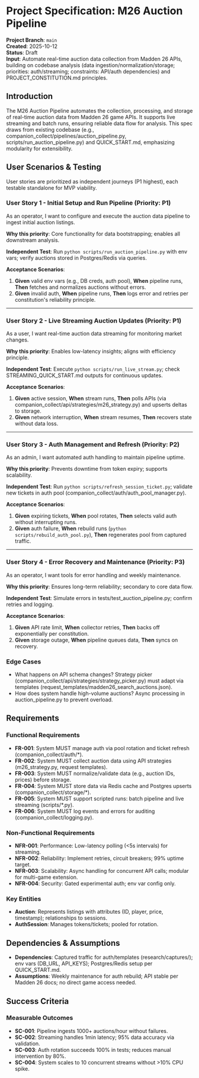 # Project Specification: M26 Auction Pipeline

**Project Branch**: `main`  
**Created**: 2025-10-12  
**Status**: Draft  
**Input**: Automate real-time auction data collection from Madden 26 APIs, building on codebase analysis (data ingestion/normalization/storage; priorities: auth/streaming; constraints: API/auth dependencies) and PROJECT_CONSTITUTION.md principles.

## Introduction

The M26 Auction Pipeline automates the collection, processing, and storage of real-time auction data from Madden 26 game APIs. It supports live streaming and batch runs, ensuring reliable data flow for analysis. This spec draws from existing codebase (e.g., companion_collect/pipelines/auction_pipeline.py, scripts/run_auction_pipeline.py) and QUICK_START.md, emphasizing modularity for extensibility.

## User Scenarios & Testing

User stories are prioritized as independent journeys (P1 highest), each testable standalone for MVP viability.

### User Story 1 - Initial Setup and Run Pipeline (Priority: P1)

As an operator, I want to configure and execute the auction data pipeline to ingest initial auction listings.

**Why this priority**: Core functionality for data bootstrapping; enables all downstream analysis.

**Independent Test**: Run `python scripts/run_auction_pipeline.py` with env vars; verify auctions stored in Postgres/Redis via queries.

**Acceptance Scenarios**:

1. **Given** valid env vars (e.g., DB creds, auth pool), **When** pipeline runs, **Then** fetches and normalizes auctions without errors.
2. **Given** invalid auth, **When** pipeline runs, **Then** logs error and retries per constitution's reliability principle.

---

### User Story 2 - Live Streaming Auction Updates (Priority: P1)

As a user, I want real-time auction data streaming for monitoring market changes.

**Why this priority**: Enables low-latency insights; aligns with efficiency principle.

**Independent Test**: Execute `python scripts/run_live_stream.py`; check STREAMING_QUICK_START.md outputs for continuous updates.

**Acceptance Scenarios**:

1. **Given** active session, **When** stream runs, **Then** polls APIs (via companion_collect/api/strategies/m26_strategy.py) and upserts deltas to storage.
2. **Given** network interruption, **When** stream resumes, **Then** recovers state without data loss.

---

### User Story 3 - Auth Management and Refresh (Priority: P2)

As an admin, I want automated auth handling to maintain pipeline uptime.

**Why this priority**: Prevents downtime from token expiry; supports scalability.

**Independent Test**: Run `python scripts/refresh_session_ticket.py`; validate new tickets in auth pool (companion_collect/auth/auth_pool_manager.py).

**Acceptance Scenarios**:

1. **Given** expiring tickets, **When** pool rotates, **Then** selects valid auth without interrupting runs.
2. **Given** auth failure, **When** rebuild runs (`python scripts/rebuild_auth_pool.py`), **Then** regenerates pool from captured traffic.

---

### User Story 4 - Error Recovery and Maintenance (Priority: P3)

As an operator, I want tools for error handling and weekly maintenance.

**Why this priority**: Ensures long-term reliability; secondary to core data flow.

**Independent Test**: Simulate errors in tests/test_auction_pipeline.py; confirm retries and logging.

**Acceptance Scenarios**:

1. **Given** API rate limit, **When** collector retries, **Then** backs off exponentially per constitution.
2. **Given** storage outage, **When** pipeline queues data, **Then** syncs on recovery.

### Edge Cases

- What happens on API schema changes? Strategy picker (companion_collect/api/strategies/strategy_picker.py) must adapt via templates (request_templates/madden26_search_auctions.json).
- How does system handle high-volume auctions? Async processing in auction_pipeline.py to prevent overload.

## Requirements

### Functional Requirements

- **FR-001**: System MUST manage auth via pool rotation and ticket refresh (companion_collect/auth/*).
- **FR-002**: System MUST collect auction data using API strategies (m26_strategy.py, request templates).
- **FR-003**: System MUST normalize/validate data (e.g., auction IDs, prices) before storage.
- **FR-004**: System MUST store data via Redis cache and Postgres upserts (companion_collect/storage/*).
- **FR-005**: System MUST support scripted runs: batch pipeline and live streaming (scripts/*.py).
- **FR-006**: System MUST log events and errors for auditing (companion_collect/logging.py).

### Non-Functional Requirements

- **NFR-001**: Performance: Low-latency polling (<5s intervals) for streaming.
- **NFR-002**: Reliability: Implement retries, circuit breakers; 99% uptime target.
- **NFR-003**: Scalability: Async handling for concurrent API calls; modular for multi-game extension.
- **NFR-004**: Security: Gated experimental auth; env var config only.

### Key Entities

- **Auction**: Represents listings with attributes (ID, player, price, timestamp); relationships to sessions.
- **AuthSession**: Manages tokens/tickets; pooled for rotation.

## Dependencies & Assumptions

- **Dependencies**: Captured traffic for auth/templates (research/captures/); env vars (DB_URL, API_KEYS); Postgres/Redis setup per QUICK_START.md.
- **Assumptions**: Weekly maintenance for auth rebuild; API stable per Madden 26 docs; no direct game access needed.

## Success Criteria

### Measurable Outcomes

- **SC-001**: Pipeline ingests 1000+ auctions/hour without failures.
- **SC-002**: Streaming handles 1min latency; 95% data accuracy via validation.
- **SC-003**: Auth rotation succeeds 100% in tests; reduces manual intervention by 80%.
- **SC-004**: System scales to 10 concurrent streams without >10% CPU spike.